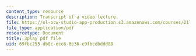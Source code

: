 ```yaml
---
content_type: resource
description: Transcript of a video lecture.
file: https://ol-ocw-studio-app-production.s3.amazonaws.com/courses/21l-011-the-film-experience-fall-2013/69fbc255db8cece66e36e9fbcdbddd88_vtViG3o2mgg.pdf
file_type: application/pdf
resourcetype: Document
title: 3play pdf file
uid: 69fbc255-db8c-ece6-6e36-e9fbcdbddd88
---
```

